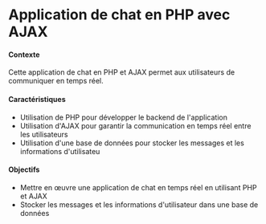 # Application de chat en PHP avec AJAX

#### Contexte

Cette application de chat en PHP et AJAX permet aux utilisateurs de communiquer en temps réel.


#### Caractéristiques

- Utilisation de PHP pour développer le backend de l'application
- Utilisation d'AJAX pour garantir la communication en temps réel entre les utilisateurs
- Utilisation d'une base de données pour stocker les messages et les informations d'utilisateu

#### Objectifs
- Mettre en œuvre une application de chat en temps réel en utilisant PHP et AJAX
- Stocker les messages et les informations d'utilisateur dans une base de données




